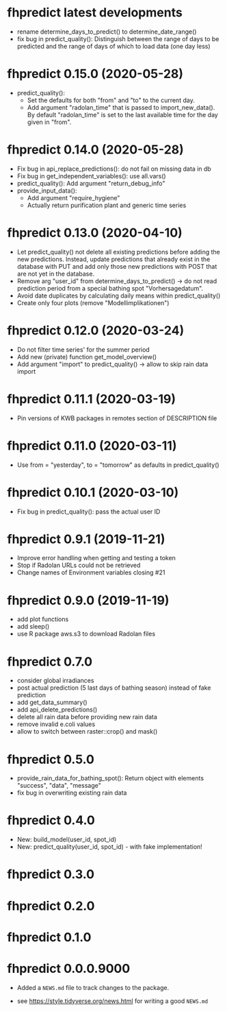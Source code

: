 # fhpredict latest developments

* rename determine_days_to_predict() to determine_date_range()
* fix bug in predict_quality(): Distinguish between the range of days to be
  predicted and the range of days of which to load data (one day less)

# fhpredict 0.15.0 (2020-05-28)

* predict_quality():
    + Set the defaults for both "from" and "to" to the current day. 
    + Add argument "radolan_time" that is passed to import_new_data(). By 
    default "radolan_time" is set to the last available time for the day given 
    in "from".

# fhpredict 0.14.0 (2020-05-28)

* Fix bug in api_replace_predictions(): do not fail on missing data in db
* Fix bug in get_independent_variables(): use all.vars()
* predict_quality(): Add argument "return_debug_info"
* provide_input_data():
    + Add argument "require_hygiene"
    + Actually return purification plant and generic time series

# fhpredict 0.13.0 (2020-04-10)

* Let predict_quality() not delete all existing predictions before adding the 
  new predictions. Instead, update predictions that already exist in the 
  database with PUT and add only those new predictions with POST that are not 
  yet in the database.
* Remove arg "user_id" from determine_days_to_predict() -> do not read 
  prediction period from a special bathing spot "Vorhersagedatum".
* Avoid date duplicates by calculating daily means within predict_quality()
* Create only four plots (remove "Modellimplikationen")

# fhpredict 0.12.0 (2020-03-24)

* Do not filter time series' for the summer period
* Add new (private) function get_model_overview()
* Add argument "import" to predict_quality() -> allow to skip rain data import

# fhpredict 0.11.1 (2020-03-19)

* Pin versions of KWB packages in remotes section of DESCRIPTION file

# fhpredict 0.11.0 (2020-03-11)

* Use from = "yesterday", to = "tomorrow" as defaults in predict_quality()

# fhpredict 0.10.1 (2020-03-10)

* Fix bug in predict_quality(): pass the actual user ID

# fhpredict 0.9.1 (2019-11-21)

* Improve error handling when getting and testing a token
* Stop if Radolan URLs could not be retrieved
* Change names of Environment variables closing #21

# fhpredict 0.9.0 (2019-11-19)

* add plot functions
* add sleep()
* use R package aws.s3 to download Radolan files

# fhpredict 0.7.0

* consider global irradiances
* post actual prediction (5 last days of bathing season) instead of fake 
  prediction
* add get_data_summary()
* add api_delete_predictions()
* delete all rain data before providing new rain data
* remove invalid e.coli values
* allow to switch between raster::crop() and mask() 

# fhpredict 0.5.0

* provide_rain_data_for_bathing_spot(): Return object with elements "success",
  "data", "message"
* fix bug in overwriting existing rain data

# fhpredict 0.4.0

* New: build_model(user_id, spot_id)
* New: predict_quality(user_id, spot_id) - with fake implementation!

# fhpredict 0.3.0

# fhpredict 0.2.0

# fhpredict 0.1.0

# fhpredict 0.0.0.9000

* Added a `NEWS.md` file to track changes to the package.

* see https://style.tidyverse.org/news.html for writing a good `NEWS.md`
